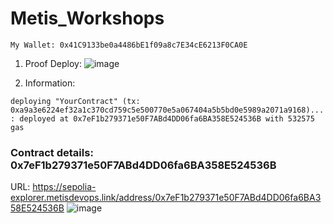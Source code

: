# Metis_Workshops

````My Wallet: 0x41C9133be0a4486bE1f09a8c7E34cE6213F0CA0E````

1. Proof Deploy: 
![image](https://github.com/user-attachments/assets/a7e8a2bd-817d-458a-8946-89abf3844fe4)

2. Information:

```deploying "YourContract" (tx: 0xa9a3e6224ef32a1c370cd759c5e500770e5a067404a5b5bd0e5989a2071a9168)...: deployed at 0x7eF1b279371e50F7ABd4DD06fa6BA358E524536B with 532575 gas  ```


### Contract details: 0x7eF1b279371e50F7ABd4DD06fa6BA358E524536B

URL: https://sepolia-explorer.metisdevops.link/address/0x7eF1b279371e50F7ABd4DD06fa6BA358E524536B
![image](https://github.com/user-attachments/assets/7b1441cc-4c08-4258-808e-49075b91dba9)



